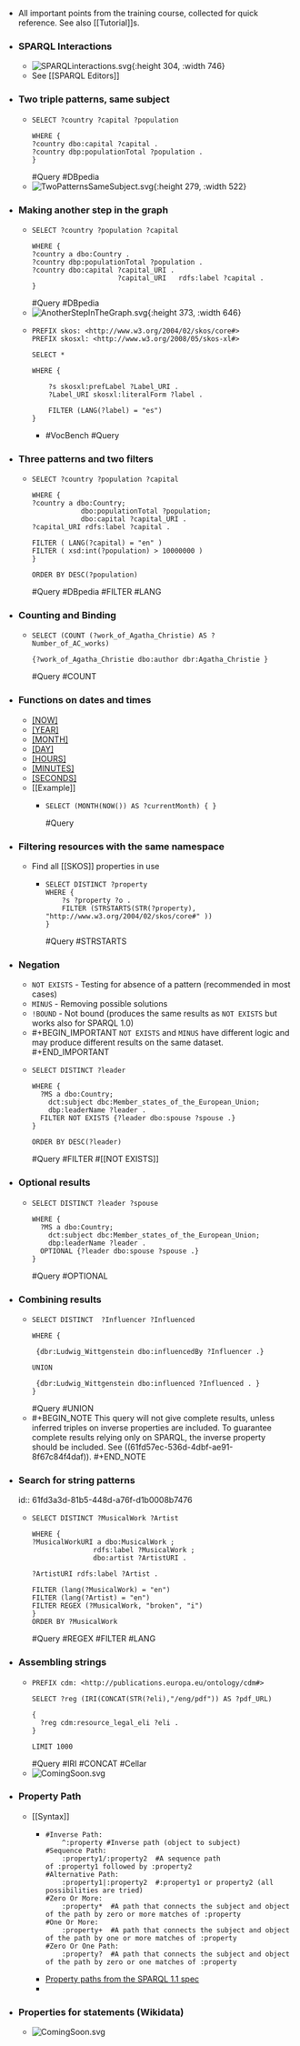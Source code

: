 - All important points from the training course, collected for quick reference. See also [[Tutorial]]s.
- ### SPARQL Interactions
	- ![SPARQLinteractions.svg](../assets/SPARQLinteractions_1643113721643_0.svg){:height 304, :width 746}
	- See [[SPARQL Editors]]
- ### Two triple patterns, same subject
	- ```sparql
	  SELECT ?country ?capital ?population 
	  
	  WHERE {
	  ?country dbo:capital ?capital .
	  ?country dbp:populationTotal ?population .
	  } 
	  ```
	  #Query #DBpedia
	- ![TwoPatternsSameSubject.svg](../assets/TwoPatternsSameSubject_1643114435930_0.svg){:height 279, :width 522}
- ### Making another step in the graph
	- ```sparql
	  SELECT ?country ?population ?capital 
	  
	  WHERE {
	  ?country a dbo:Country .
	  ?country dbp:populationTotal ?population . 
	  ?country dbo:capital ?capital_URI .
	                       ?capital_URI   rdfs:label ?capital .
	  }
	  ```
	  #Query #DBpedia
	- ![AnotherStepInTheGraph.svg](../assets/AnotherStepInTheGraph_1643114924911_0.svg){:height 373, :width 646}
	- ```sparql
	  PREFIX skos: <http://www.w3.org/2004/02/skos/core#>
	  PREFIX skosxl: <http://www.w3.org/2008/05/skos-xl#>
	  
	  SELECT * 
	  
	  WHERE {
	      
	      ?s skosxl:prefLabel ?Label_URI .
	      ?Label_URI skosxl:literalForm ?label .
	  
	      FILTER (LANG(?label) = "es")
	  } 
	  ```
		- #VocBench #Query
- ### Three patterns and two filters
	- ```sparql
	  SELECT ?country ?population ?capital 
	  
	  WHERE {
	  ?country a dbo:Country; 
	              dbo:populationTotal ?population; 
	              dbo:capital ?capital_URI .
	  ?capital_URI rdfs:label ?capital .
	  
	  FILTER ( LANG(?capital) = "en" )
	  FILTER ( xsd:int(?population) > 10000000 )
	  } 
	  
	  ORDER BY DESC(?population)
	  ```
	  #Query #DBpedia #FILTER #LANG
- ### Counting and Binding
	- ```sparql
	  SELECT (COUNT (?work_of_Agatha_Christie) AS ?Number_of_AC_works)
	  
	  {?work_of_Agatha_Christie dbo:author dbr:Agatha_Christie } 
	  ```
	  #Query #COUNT
- ### Functions on dates and times
	- [[NOW]]()
	- [[YEAR]]()
	- [[MONTH]]()
	- [[DAY]]()
	- [[HOURS]]()
	- [[MINUTES]]()
	- [[SECONDS]]()
	- [[Example]]
		- ```sparql
		  SELECT (MONTH(NOW()) AS ?currentMonth) { }
		  
		  ```
		  #Query
- ### Filtering resources with the same namespace
	- Find all [[SKOS]] properties in use
		- ```sparql
		  SELECT DISTINCT ?property
		  WHERE {
		      ?s ?property ?o .
		      FILTER (STRSTARTS(STR(?property), "http://www.w3.org/2004/02/skos/core#" ))
		  }
		  ```
		  #Query #STRSTARTS
- ### Negation
	- `NOT EXISTS` - Testing for absence of a pattern (recommended in most cases)
	- `MINUS`      -  Removing possible solutions
	- `!BOUND`     -  Not bound (produces the same results as `NOT EXISTS` but works also for SPARQL 1.0)
	- #+BEGIN_IMPORTANT
	  `NOT EXISTS` and `MINUS` have different logic and may produce different results on the same dataset.
	  #+END_IMPORTANT
	- ```sparql
	  SELECT DISTINCT ?leader 
	  
	  WHERE { 
	    ?MS a dbo:Country; 
	      dct:subject dbc:Member_states_of_the_European_Union;
	      dbp:leaderName ?leader . 
	    FILTER NOT EXISTS {?leader dbo:spouse ?spouse .}
	  }
	  
	  ORDER BY DESC(?leader)
	  
	  ```
	  #Query #FILTER #[[NOT EXISTS]]
- ### Optional results
	- ```sparql
	  SELECT DISTINCT ?leader ?spouse
	  
	  WHERE { 
	    ?MS a dbo:Country; 
	      dct:subject dbc:Member_states_of_the_European_Union;
	      dbp:leaderName ?leader . 
	    OPTIONAL {?leader dbo:spouse ?spouse .}
	  }
	  
	  ```
	  #Query #OPTIONAL
- ### Combining results
	- ```sparql
	  SELECT DISTINCT  ?Influencer ?Influenced
	  
	  WHERE {
	  
	   {dbr:Ludwig_Wittgenstein dbo:influencedBy ?Influencer .}
	  
	  UNION
	  
	   {dbr:Ludwig_Wittgenstein dbo:influenced ?Influenced . }
	  }
	  
	  ```
	  #Query #UNION
	- #+BEGIN_NOTE
	  This query will not give complete results, unless inferred triples on inverse properties are included. To guarantee complete results relying only on SPARQL, the inverse property should be included. See ((61fd57ec-536d-4dbf-ae91-8f67c84f4daf)).
	  #+END_NOTE
- ### Search for string patterns
  id:: 61fd3a3d-81b5-448d-a76f-d1b0008b7476
	- ```sparql
	  SELECT DISTINCT ?MusicalWork ?Artist
	  
	  WHERE {
	  ?MusicalWorkURI a dbo:MusicalWork ;
	                 rdfs:label ?MusicalWork ;
	                 dbo:artist ?ArtistURI .
	  
	  ?ArtistURI rdfs:label ?Artist .
	  
	  FILTER (lang(?MusicalWork) = "en")
	  FILTER (lang(?Artist) = "en")
	  FILTER REGEX (?MusicalWork, "broken", "i")
	  }
	  ORDER BY ?MusicalWork
	  ```
	  #Query #REGEX #FILTER #LANG
- ### Assembling strings
	- ```sparql
	  PREFIX cdm: <http://publications.europa.eu/ontology/cdm#>
	  
	  SELECT ?reg (IRI(CONCAT(STR(?eli),"/eng/pdf")) AS ?pdf_URL)
	  
	  {
	    ?reg cdm:resource_legal_eli ?eli .
	  }
	  
	  LIMIT 1000
	  
	  ```
	  #Query #IRI #CONCAT #Cellar
	- ![ComingSoon.svg](../assets/ComingSoon_1643993150465_0.svg)
- ### Property Path
	- [[Syntax]]
		- ```sparql
		  #Inverse Path:
		      ^:property #Inverse path (object to subject)
		  #Sequence Path:
		      :property1/:property2  #A sequence path of :property1 followed by :property2
		  #Alternative Path:
		      :property1|:property2  #:property1 or property2 (all possibilities are tried)
		  #Zero Or More:
		      :property*  #A path that connects the subject and object of the path by zero or more matches of :property
		  #One Or More:
		      :property+  #A path that connects the subject and object of the path by one or more matches of :property
		  #Zero Or One Path:
		      :property?  #A path that connects the subject and object of the path by zero or one matches of :property
		  ```
		- [Property paths from the SPARQL 1.1 spec](https://www.w3.org/TR/sparql11-query/#propertypaths)
		-
- ### Properties for statements (Wikidata)
	- ![ComingSoon.svg](../assets/ComingSoon_1643993150465_0.svg)